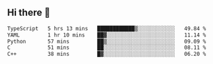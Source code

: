 ## Hi there 👋

<!--
**whirlun/whirlun** is a ✨ _special_ ✨ repository because its `README.md` (this file) appears on your GitHub profile.

Here are some ideas to get you started:

- 🔭 I’m currently working on ...
- 🌱 I’m currently learning ...
- 👯 I’m looking to collaborate on ...
- 🤔 I’m looking for help with ...
- 💬 Ask me about ...
- 📫 How to reach me: ...
- 😄 Pronouns: ...
- ⚡ Fun fact: ...
-->
<!--START_SECTION:waka-->

```txt
TypeScript   5 hrs 13 mins   ████████████▒░░░░░░░░░░░░   49.84 %
YAML         1 hr 10 mins    ██▓░░░░░░░░░░░░░░░░░░░░░░   11.14 %
Python       57 mins         ██▒░░░░░░░░░░░░░░░░░░░░░░   09.09 %
C            51 mins         ██░░░░░░░░░░░░░░░░░░░░░░░   08.11 %
C++          38 mins         █▓░░░░░░░░░░░░░░░░░░░░░░░   06.20 %
```

<!--END_SECTION:waka-->
